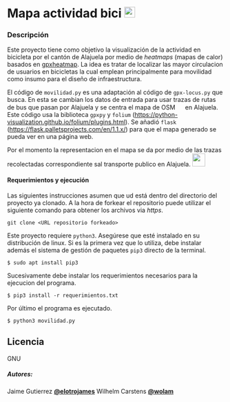 # Mapa actividad bici <img src="https://image.flaticon.com/icons/png/128/3163/3163394.png" width="25" height="25" />

### Descripción     
Este proyecto tiene como objetivo la visualización de la actividad en bicicleta por el cantón de Alajuela por medio de *heatmaps* (mapas de calor) basados en [gpxheatmap](https://github.com/durian/gpxheatmap). La idea es tratar de localizar las mayor circulacion de usuarios en bicicletas la cual emplean principalmente para movilidad como insumo para el diseño de infraestructura.

El código de `movilidad.py` es una adaptación al código de `gpx-locus.py` que busca. En esta se cambian los datos de entrada para usar trazas de rutas de bus que pasan por Alajuela y se centra el mapa de OSM <img src="https://www.openstreetmap.org/assets/osm_logo_256-ed028f90468224a272961c380ecee0cfb73b8048b34f4b4b204b7f0d1097875d.png" width="15" height="15" /> en Alajuela.  Este código usa la biblioteca `gpxpy` y `folium` (https://python-visualization.github.io/folium/plugins.html).  Se añadió `flask` (https://flask.palletsprojects.com/en/1.1.x/) para que el mapa generado se pueda ver en una página web. 

Por el momento la representacion en el mapa se da por medio de las trazas recolectadas correspondiente sal transporte publico en Alajuela.
<img src="Url github" width="30" height="30" />
#### Requerimientos y ejecución
Las siguientes instrucciones asumen que ud está dentro del directorio del proyecto ya clonado. A la hora de forkear el repositorio puede utilizar el siguiente comando para obtener los archivos via *https*.
```
git clone <URL repositorio forkeado>
```
Este proyecto requiere `python3`. Asegúrese que esté instalado en su distribución de linux. 
Si es la primera vez que lo utiliza, debe instalar además el sistema de gestión de paquetes `pip3` directo de la terminal.
```
$ sudo apt install pip3
```
Sucesivamente debe instalar los requerimientos necesarios para la ejecucion del programa.
```
$ pip3 install -r requerimientos.txt
```
Por último el programa es ejecutado.
```
$ python3 movilidad.py
```

Licencia
---
GNU

##### Autores:
Jaime Gutierrez [**@elotrojames**](github.com/elotrojames)
Wilhelm Carstens [**@wolam**](github.com/wolam)
